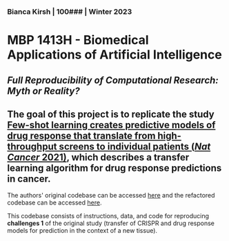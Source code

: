 ### Bianca Kirsh | 100### | Winter 2023

# MBP 1413H - Biomedical Applications of Artificial Intelligence
## *Full Reproducibility of Computational Research: Myth or Reality?* 

The goal of this project is to replicate the study [Few-shot learning creates predictive models of drug response that translate from high-throughput screens to individual patients (*Nat Cancer* 2021)](https://www.nature.com/articles/s43018-020-00169-2#data-availability), which describes a transfer learning algorithm for drug response predictions in cancer.
---
The authors' original codebase can be accessed [here](https://github.com/idekerlab/TCRP/) and the refactored codebase can be accessed [here](https://github.com/shfong/tcrp-reproduce).

This codebase consists of instructions, data, and code for reproducing **challenges 1** of the original study (transfer of CRISPR and drug response models for prediction in the context of a new tissue).

